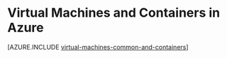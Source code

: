 <properties
    pageTitle="Virtual Machines and Containers | Azure"
    description="Describes Virtual Machines, Docker and Linux containers, and their usage in groups of each in Azure, including the benefits of each and scenarios in which each approach works very well."
    services="virtual-machines-linux"
    documentationcenter="virtual-machines"
    author="squillace"
    manager="timlt"
    tags="azure-resource-manager,azure-service-management" />
<tags
    ms.assetid="e6e6f966-c48c-499d-9052-796d07123307"
    ms.service="virtual-machines-linux"
    ms.devlang="na"
    ms.topic="article"
    ms.tgt_pltfrm="vm-linux"
    ms.workload="infrastructure"
    ms.date="08/23/2016"
    wacn.date=""
    ms.author="rasquill" />

# Virtual Machines and Containers in Azure
[AZURE.INCLUDE [virtual-machines-common-and-containers](../../includes/virtual-machines-common-containers.md)]

